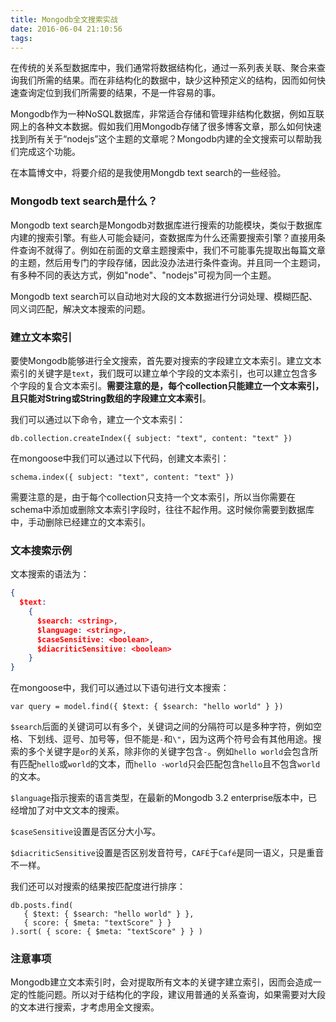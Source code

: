 ```yaml
---
title: Mongodb全文搜索实战
date: 2016-06-04 21:10:56
tags:
---
```


在传统的关系型数据库中，我们通常将数据结构化，通过一系列表关联、聚合来查询我们所需的结果。而在非结构化的数据中，缺少这种预定义的结构，因而如何快速查询定位到我们所需要的结果，不是一件容易的事。

Mongodb作为一种NoSQL数据库，非常适合存储和管理非结构化数据，例如互联网上的各种文本数据。假如我们用Mongodb存储了很多博客文章，那么如何快速找到所有关于“nodejs”这个主题的文章呢？Mongodb内建的全文搜索可以帮助我们完成这个功能。

在本篇博文中，将要介绍的是我使用Mongdb text search的一些经验。

### Mongodb text search是什么？

Mongodb text search是Mongodb对数据库进行搜索的功能模块，类似于数据库内建的搜索引擎。有些人可能会疑问，查数据库为什么还需要搜索引擎？直接用条件查询不就得了。例如在前面的文章主题搜索中，我们不可能事先提取出每篇文章的主题，然后用专门的字段存储，因此没办法进行条件查询。并且同一个主题词，有多种不同的表达方式，例如"node"、"nodejs"可视为同一个主题。

Mongodb text search可以自动地对大段的文本数据进行分词处理、模糊匹配、同义词匹配，解决文本搜索的问题。


### 建立文本索引

要使Mongodb能够进行全文搜索，首先要对搜索的字段建立文本索引。建立文本索引的关键字是`text`，我们既可以建立单个字段的文本索引，也可以建立包含多个字段的复合文本索引。**需要注意的是，每个collection只能建立一个文本索引，且只能对String或String数组的字段建立文本索引**。

我们可以通过以下命令，建立一个文本索引：
```
db.collection.createIndex({ subject: "text", content: "text" })
```

在mongoose中我们可以通过以下代码，创建文本索引：
```
schema.index({ subject: "text", content: "text" })
```

需要注意的是，由于每个collection只支持一个文本索引，所以当你需要在schema中添加或删除文本索引字段时，往往不起作用。这时候你需要到数据库中，手动删除已经建立的文本索引。


### 文本搜索示例

文本搜索的语法为：
```json
{
  $text:
    {
      $search: <string>,
      $language: <string>,
      $caseSensitive: <boolean>,
      $diacriticSensitive: <boolean>
    }
}
```

在mongoose中，我们可以通过以下语句进行文本搜索：
```
var query = model.find({ $text: { $search: "hello world" } })
```

`$search`后面的关键词可以有多个，关键词之间的分隔符可以是多种字符，例如空格、下划线、逗号、加号等，但不能是`-`和`\"`，因为这两个符号会有其他用途。搜索的多个关键字是`or`的关系，除非你的关键字包含`-`。例如`hello world`会包含所有匹配`hello`或`world`的文本，而`hello -world`只会匹配包含`hello`且不包含`world`的文本。

`$language`指示搜索的语言类型，在最新的Mongodb 3.2 enterprise版本中，已经增加了对中文文本的搜索。

`$caseSensitive`设置是否区分大小写。

`$diacriticSensitive`设置是否区别发音符号，`CAFÉ`于`Café`是同一语义，只是重音不一样。

我们还可以对搜索的结果按匹配度进行排序：
```
db.posts.find(
   { $text: { $search: "hello world" } },
   { score: { $meta: "textScore" } }
).sort( { score: { $meta: "textScore" } } )
```

### 注意事项

Mongodb建立文本索引时，会对提取所有文本的关键字建立索引，因而会造成一定的性能问题。所以对于结构化的字段，建议用普通的关系查询，如果需要对大段的文本进行搜索，才考虑用全文搜索。
